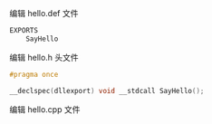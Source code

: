 
编辑 hello.def 文件

```def
EXPORTS
    SayHello
```

编辑 hello.h 头文件

```c
#pragma once

__declspec(dllexport) void __stdcall SayHello();
```

编辑 hello.cpp 文件

```cpp

```
